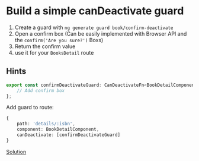 # Build a simple canDeactivate guard
1. Create a guard with `ng generate guard book/confirm-deactivate`
2. Open a confirm box (Can be easily implemented with Browser API and the `confirm('Are you sure?')` Boxs)
3. Return the confirm value
4. use it for your `BooksDetail` route


## Hints

```typescript
export const confirmDeactivateGuard: CanDeactivateFn<BookDetailComponent> = (component: BookDetailComponent, currentRoute, currentState, nextState) => {
    // Add confirm box
};
```


Add guard to route:

```ts
{
    path: 'details/:isbn', 
    component: BookDetailComponent,
    canDeactivate: [confirmDeactivateGuard]
}
```

[Solution](https://github.com/martinakraus/bookmonkey-client/commit/a8c2d0e3671888e25554199a5ff01d80a8d96f50)

